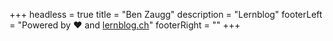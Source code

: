 +++
headless = true
title = "Ben Zaugg"
description = "Lernblog"
footerLeft = "Powered by ❤️ and [lernblog.ch](https://www.lernblog.ch)"
footerRight = ""
+++
